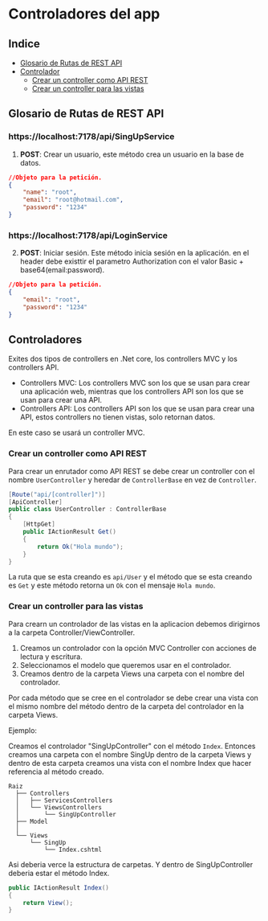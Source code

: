 # Controladores del app

## Indice

- [Glosario de Rutas de REST API](#glosario-de-rutas-de-rest-api)
- [Controlador](#controlador)
  - [Crear un controller como API REST](#crear-un-controller-como-api-rest)
  - [Crear un controller para las vistas](#crear-un-controller-para-las-vistas)

## Glosario de Rutas de REST API

### https://localhost:7178/api/SingUpService

1. **POST**: Crear un usuario, este método crea un usuario en la base de datos.

```json
//Objeto para la petición.
{
	"name": "root",
	"email": "root@hotmail.com",
	"password": "1234"
}
```

### https://localhost:7178/api/LoginService

2. **POST**: Iniciar sesión. Este método inicia sesión en la aplicación.
en el header debe existtir el parametro Authorization con el valor Basic + base64(email:password).

```json
//Objeto para la petición.
{
	"email": "root",
	"password": "1234"
}
```

## Controladores

Exites dos tipos de controllers en .Net core, los controllers MVC y los controllers API.

- Controllers MVC: Los controllers MVC son los que se usan para crear una aplicación web, mientras que los controllers API son los que se usan para crear una API.
- Controllers API: Los controllers API son los que se usan para crear una API, estos controllers no tienen vistas, solo retornan datos.

En este caso se usará un controller MVC.

### Crear un controller como API REST

Para crear un enrutador como API REST se debe crear un controller con el nombre `UserController` y heredar de `ControllerBase` en vez de `Controller`.

```csharp
[Route("api/[controller]")]
[ApiController]
public class UserController : ControllerBase
{
    [HttpGet]
    public IActionResult Get()
    {
        return Ok("Hola mundo");
    }
}
```

La ruta que se esta creando es `api/User` y el método que se esta creando es `Get` y este método retorna un `Ok` con el mensaje `Hola mundo`.

### Crear un controller para las vistas

Para crearn un controlador de las vistas en la aplicacion debemos dirigirnos a la carpeta Controller/ViewController.

1. Creamos un controlador con la opción MVC Controller con acciones de lectura y escritura.
2. Seleccionamos el modelo que queremos usar en el controlador.
3. Creamos dentro de la carpeta Views una carpeta con el nombre del controlador.

Por cada método que se cree en el controlador se debe crear una vista con el mismo nombre del método dentro de la carpeta del controlador en la carpeta Views.

Ejemplo:

Creamos el controlador "SingUpController" con el método `Index`.
Entonces creamos una carpeta con el nombre SingUp dentro de la carpeta Views y dentro de esta carpeta creamos una vista con el nombre Index que hacer referencia al método creado.

```
Raiz
  ├── Controllers
  │   ├── ServicesControllers
  │   └── ViewsControllers
  │       └── SingUpController
  ├── Model
  │
  └── Views
      └── SingUp
          └── Index.cshtml

```

Asi deberia verce la estructura de carpetas. Y dentro de SingUpController deberia estar el método Index.

```csharp
public IActionResult Index()
{
    return View();
}
```
